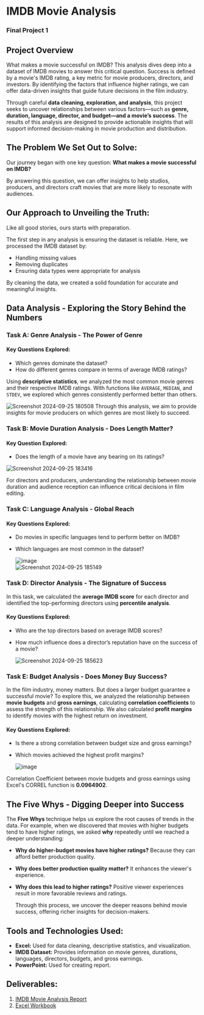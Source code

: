 # IMDB Movie Analysis

### Final Project 1

## Project Overview

What makes a movie successful on IMDB? This analysis dives deep into a dataset of IMDB movies to answer this critical question. Success is defined by a movie's IMDB rating, a key metric for movie producers, directors, and investors. By identifying the factors that influence higher ratings, we can offer data-driven insights that guide future decisions in the film industry.

Through careful __data cleaning, exploration, and analysis__, this project seeks to uncover relationships between various factors—such as __genre, duration, language, director, and budget—and a movie’s success__.
The results of this analysis are designed to provide actionable insights that will support informed decision-making in movie production and distribution.

## The Problem We Set Out to Solve:

Our journey began with one key question: __What makes a movie successful on IMDB?__ 

By answering this question, we can offer insights to help studios, producers, and directors craft movies that are more likely to resonate with audiences.

## Our Approach to Unveiling the Truth:

Like all good stories, ours starts with preparation. 

The first step in any analysis is ensuring the dataset is reliable. Here, we processed the IMDB dataset by:

- Handling missing values
- Removing duplicates
- Ensuring data types were appropriate for analysis
  
By cleaning the data, we created a solid foundation for accurate and meaningful insights.

## Data Analysis - Exploring the Story Behind the Numbers

### Task A: Genre Analysis - The Power of Genre

#### Key Questions Explored:

- Which genres dominate the dataset?
- How do different genres compare in terms of average IMDB ratings?

Using __descriptive statistics__, we analyzed the most common movie genres and their respective IMDB ratings. With functions like `AVERAGE`, `MEDIAN`, and `STDEV`, we explored which genres consistently performed better than others.

 ![Screenshot 2024-09-25 180508](https://github.com/user-attachments/assets/f32da40d-dd1f-48e7-a233-878ec4fe82fb)
Through this analysis, we aim to provide insights for movie producers on which genres are most likely to succeed.

### Task B: Movie Duration Analysis - Does Length Matter?

#### Key Question Explored:
- Does the length of a movie have any bearing on its ratings?

 ![Screenshot 2024-09-25 183416](https://github.com/user-attachments/assets/c76df0db-ec3f-4db7-bb4a-b0c57bdc0c18)

For directors and producers, understanding the relationship between movie duration and audience reception can influence critical decisions in film editing.

### Task C: Language Analysis - Global Reach

#### Key Questions Explored:

- Do movies in specific languages tend to perform better on IMDB?
- Which languages are most common in the dataset?

     ![image](https://github.com/user-attachments/assets/e757ff29-5cfd-4a0e-a9b9-2fe9acb9a074)  
![Screenshot 2024-09-25 185149](https://github.com/user-attachments/assets/033c3e59-06fe-4242-99dc-51928b217fbb)

### Task D: Director Analysis - The Signature of Success

In this task, we calculated the __average IMDB score__ for each director and identified the top-performing directors using __percentile analysis__.

#### Key Questions Explored:

- Who are the top directors based on average IMDB scores?
- How much influence does a director’s reputation have on the success of a movie?

  ![Screenshot 2024-09-25 185623](https://github.com/user-attachments/assets/6556171a-4800-48e5-bfa0-634414929743)

### Task E: Budget Analysis - Does Money Buy Success?

In the film industry, money matters. But does a larger budget guarantee a successful movie?
To explore this, we analyzed the relationship between __movie budgets__ and __gross earnings__, calculating __correlation coefficients__ to assess the strength of this relationship. We also calculated __profit margins__ to identify movies with the highest return on investment.

#### Key Questions Explored:

- Is there a strong correlation between budget size and gross earnings?
- Which movies achieved the highest profit margins?

  ![image](https://github.com/user-attachments/assets/5efb037e-5287-4053-a63e-e2f46a859b34)

 Correlation Coefficient between movie budgets and gross earnings using Excel's CORREL function is __0.0964902__.

## The Five Whys - Digging Deeper into Success

The __Five Whys__ technique helps us explore the root causes of trends in the data. For example, when we discovered that movies with higher budgets tend to have higher ratings, we asked __why__ repeatedly until we reached a deeper understanding:

- __Why do higher-budget movies have higher ratings?__
  Because they can afford better production quality.
- __Why does better production quality matter?__
  It enhances the viewer's experience.
- __Why does this lead to higher ratings?__
  Positive viewer experiences result in more favorable reviews and ratings.

  Through this process, we uncover the deeper reasons behind movie success, offering richer insights for decision-makers.

## Tools and Technologies Used:

- __Excel:__ Used for data cleaning, descriptive statistics, and visualization.
- __IMDB Dataset:__ Provides information on movie genres, durations, languages, directors, budgets, and gross earnings.
- __PowerPoint:__ Used for creating report.

## Deliverables:

1. [IMDB Movie Analysis Report](https://github.com/Shivi2599/Trainity-Internship-Projects/blob/main/IMDB_Movie_Analysis/imdb%20movies%20analysis.pptx)
2. [Excel Workbook](https://github.com/Shivi2599/Trainity-Internship-Projects/blob/main/IMDB_Movie_Analysis/IMDB%20movies_analysis.xlsx)









